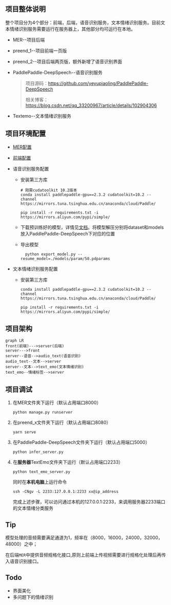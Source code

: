 ## 项目整体说明

整个项目分为4个部分：前端，后端，语音识别服务，文本情绪识别服务。目前文本情绪识别服务需要运行在服务器上，其他部分均可运行在本地。

+ MER--项目后端

+ preend_1--项目前端一页版

+ preend_2--项目后端两页版，额外新增了语音识别界面

+ PaddlePaddle-DeepSpeech--语音识别服务

  >项目源码：https://github.com/yeyupiaoling/PaddlePaddle-DeepSpeech
  >
  >相关博客：https://blog.csdn.net/qq_33200967/article/details/102904306

+ Textemo--文本情绪识别服务



## 项目环境配置

+ [MER配置](./MER/readme.md)

+ [前端配置](./preend_2/README.md)

+ 语音识别服务配置

  + 安装第三方库

    ```shell
    # 刚需cudatoolkit 10.2版本
    conda install paddlepaddle-gpu==2.3.2 cudatoolkit=10.2 --channel https://mirrors.tuna.tsinghua.edu.cn/anaconda/cloud/Paddle/
    ```

    ```shell
    pip install -r requirements.txt -i https://mirrors.aliyun.com/pypi/simple/
    ```

  + 下载预训练好的模型，详情见[文档](./PaddlePaddle-DeepSpeech/README.md)。将模型解压分别将dataset和models放入PaddlePaddle-DeepSpeech下对应的位置
  + 导出模型

    ```
      python export_model.py --resume_model=./models/param/50.pdparams
    ```


+ 文本情绪识别服务配置

  + 安装第三方库

    ```shell
    conda install paddlepaddle-gpu==2.3.2 cudatoolkit=10.2 --channel https://mirrors.tuna.tsinghua.edu.cn/anaconda/cloud/Paddle/
    ```

    ```shell
    pip install -r requirements.txt -i https://mirrors.aliyun.com/pypi/simple/
    ```



## 项目架构



```mermaid
graph LR
front(前端)--->server(后端)
server--->front
server--语音-->audio_text(语音识别)
audio_text--文本-->server
server--文本-->text_emo(文本情绪识别)
text_emo--情绪标签-->server
```

## 项目调试

1. 在MER文件夹下运行（默认占用端口8000）

   ```shell
   python manage.py runserver
   ```

 2. 在preend_x文件夹下运行（默认占用端口8080）

    ```
    yarn serve
    ```

 3. 在PaddlePaddle-DeepSpeech文件夹下运行（默认占用端口5000）

    ```
    python infer_server.py
    ```

4. 在**服务器**TextEmo文件夹下运行（默认占用端口2233）

   ```
   python text_emo_server.py
   ```

   同时在**本机电脑**上运行命令

   ```
   ssh -CNgv -L 2233:127.0.0.1:2233 xx@ip_address
   ```

   完成上述步骤，可以访问通过本机的127.0.0.1:2233，来调用服务器2233端口的文本情绪分类服务

   

## Tip

模型处理的音频需要满足通道为1，频率在（8000，16000，24000，32000，48000）之中；

在后端`MER`中提供音频规格化接口,原则上前端上传视频需要进行规格化处理后再传入语音识别接口。





## Todo

+ 界面美化
+ 多问题下的情绪识别